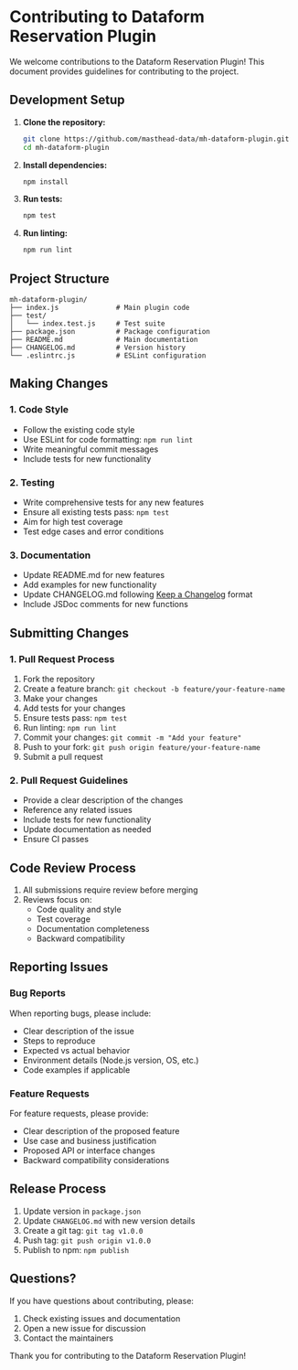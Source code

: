 # Contributing to Dataform Reservation Plugin

We welcome contributions to the Dataform Reservation Plugin! This document provides guidelines for contributing to the project.

## Development Setup

1. **Clone the repository:**

   ```bash
   git clone https://github.com/masthead-data/mh-dataform-plugin.git
   cd mh-dataform-plugin
   ```

2. **Install dependencies:**

   ```bash
   npm install
   ```

3. **Run tests:**

   ```bash
   npm test
   ```

4. **Run linting:**

   ```bash
   npm run lint
   ```

## Project Structure

```filetree
mh-dataform-plugin/
├── index.js              # Main plugin code
├── test/
│   └── index.test.js     # Test suite
├── package.json          # Package configuration
├── README.md             # Main documentation
├── CHANGELOG.md          # Version history
└── .eslintrc.js          # ESLint configuration
```

## Making Changes

### 1. Code Style

- Follow the existing code style
- Use ESLint for code formatting: `npm run lint`
- Write meaningful commit messages
- Include tests for new functionality

### 2. Testing

- Write comprehensive tests for any new features
- Ensure all existing tests pass: `npm test`
- Aim for high test coverage
- Test edge cases and error conditions

### 3. Documentation

- Update README.md for new features
- Add examples for new functionality
- Update CHANGELOG.md following [Keep a Changelog](https://keepachangelog.com/) format
- Include JSDoc comments for new functions

## Submitting Changes

### 1. Pull Request Process

1. Fork the repository
2. Create a feature branch: `git checkout -b feature/your-feature-name`
3. Make your changes
4. Add tests for your changes
5. Ensure tests pass: `npm test`
6. Run linting: `npm run lint`
7. Commit your changes: `git commit -m "Add your feature"`
8. Push to your fork: `git push origin feature/your-feature-name`
9. Submit a pull request

### 2. Pull Request Guidelines

- Provide a clear description of the changes
- Reference any related issues
- Include tests for new functionality
- Update documentation as needed
- Ensure CI passes

## Code Review Process

1. All submissions require review before merging
2. Reviews focus on:
   - Code quality and style
   - Test coverage
   - Documentation completeness
   - Backward compatibility

## Reporting Issues

### Bug Reports

When reporting bugs, please include:

- Clear description of the issue
- Steps to reproduce
- Expected vs actual behavior
- Environment details (Node.js version, OS, etc.)
- Code examples if applicable

### Feature Requests

For feature requests, please provide:

- Clear description of the proposed feature
- Use case and business justification
- Proposed API or interface changes
- Backward compatibility considerations

## Release Process

1. Update version in `package.json`
2. Update `CHANGELOG.md` with new version details
3. Create a git tag: `git tag v1.0.0`
4. Push tag: `git push origin v1.0.0`
5. Publish to npm: `npm publish`

## Questions?

If you have questions about contributing, please:

1. Check existing issues and documentation
2. Open a new issue for discussion
3. Contact the maintainers

Thank you for contributing to the Dataform Reservation Plugin!
